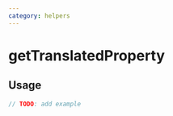 ```yaml
---
category: helpers
---
```


# getTranslatedProperty

<!-- PLACEHOLDER_DESCRIPTION -->

## Usage

```ts
// TODO: add example
```
